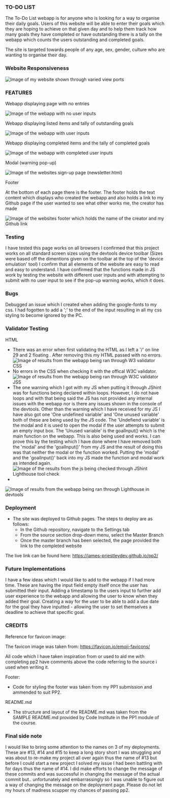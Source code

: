 ### TO-DO LIST

The To-Do List webapp is for anyone who is looking for a way to organise their daily goals. Users of this website will be able to enter their goals which they are
hoping to achieve on that given day and to help them track how many goals they have completed or have outstanding there is a tally on the webapp which counts
the users outstanding and completed goals.

The site is targeted towards people of any age, sex, gender, culture who are wanting to organise their day.

### Website Responsiveness

![Image of my website shown through varied view ports](assets/docs/pp2-responsive.PNG)

### FEATURES

Webapp displaying page with no entries



![Image of the webapp with no user inputs](assets/docs/pp2-no-input.PNG)

Webapp displaying listed items and tally of outstanding goals



![Image of the webapp with user inputs](assets/docs/pp2-with-inputs.PNG)

Webapp displaying completed items and the tally of completed goals



![Image of the webapp with completed user inputs](assets/docs/pp2-completed.PNG)

Modal (warning pop-up)



![Image of the websites sign-up page (newsletter.html)](assets/docs/pp2-modal.PNG)

Footer

At the bottom of each page there is the footer.
The footer holds the text content which displays who created the webapp and also holds a link to my Github page if the user wanted
to see what other works me, the creator has made

![Image of the websites footer which holds the name of the creator and my Github link](assets/docs/pp2-footer.PNG)

### Testing

I have tested this page works on all browsers
I confirmed that this project works on all standard screen sizes using the devtools device toolbar
(Sizes were based off the dimentions given on the toolbar at the top of the 'device emulation' tool)
I confirm that all elements of the website are easy to read and easy to understand.
I have confirmed that the functions made in JS work by testing the website with different user inputs and with attempting to submit with no
user input to see if the pop-up warning works, which it does.

### Bugs

Debugged an issue which I created when adding the google-fonts to my css. 
I had fogotten to add a ';' to the end of the input resulting in all my css styling 
to become ignored by the PC.

### Validator Testing

HTML
- There was an error when first validating the HTML as I left a '/' on line 29 and 2 floating </divs>.
 After removing this my HTML passed with no errors.
![Image of results from the webapp being ran through W3 validator](assets/docs/pp2-html-validated.PNG)
CSS
- No errors in the CSS when checking it with the offical W3C validator.
![Image of results from the webapp being ran through W3C validator](assets/docs/pp2-css-validated.PNG)
JSS
- The one warning which I got with my JS when putting it through JShint was for functions being declared within loops. However, I do not have loops
  and with that being said the JS has not provided any internal issues with the webapp nor is there any issues shown in the console of the devtools.
  Other than the warning which I have received for my JS I have also got one 'One undefined variable' and 'One unused variable' both of these are being
  used by the JS code. 
  The 'Undefiend variable' is the modal and it is used to open the modal if the user attempts to submit an empty input box.
  The 'Unused variable' is the goalInput() which is the main function on the webapp. This is also being used and works.
  I can prove this by the testing which I have done where I have removed both the 'modal' and the 'goalInput()' from my JS and the result
  of doing this was that neither the modal or the function worked. Putting the 'modal' and the 'goalInput()' back into my JS made the function
  and modal work as intended again.
![Image of the results from the js being checked through JShint](assets/docs/pp2-jshint.PNG)
Lighthouse tool check
- 
![Image of results from the webapp being ran through Lighthouse in devtools](assets/docs/pp2-lighthouse.PNG)

### Deployment

- The site was deployed to Github pages. The steps to deploy are as follows:
  - In the Github repository, navigate to the Settings tab
  - From the source section drop-down menu, select the Master Branch
  - Once the master branch has been selected, the page provided the link to the completed website

The live link can be found here: https://james-priestleydev.github.io/pp2/

### Future Implementations

I have a few ideas which I would like to add to the webapp if I had more time.
These are having the input field empty itself once the user has submitted their input.
Adding a timestamp to the users input to further add user experience to the webapp and allowing the user to know
when they added their goal.
Creating a way for the user to be able to add a due date for the goal they have inputted - allowing the user to
set themselves a deadline to achieve that specific goal.


### CREDITS

Reference for favicon image:

The favicon image was taken from: https://favicon.io/emoji-favicons/

All code which I have taken inspiration from or used to aid me with completing pp2 have comments above the code referring to the source
i used when writing it. 

Footer:

- Code for styling the footer was taken from my PP1 submission and ammended to suit PP2.

README.md

- The structure and layout of the README.md was taken from the SAMPLE README.md provided by Code Institute in the PP1 module of the course. 

### Final side note

I would like to bring some attention to the names on 3 of my deployments. These are #13, #14 and #15 to keep a long story short I was struggling 
and was about to re-make my project all over again thus the name of #13 but before I could start a new project I solved my issue I had been battling
with for days thus the name of #14. I did make efforts to change the message of these commits and was successful in changing the message of the actual
commit but.. unfortunately and embarrassingly so I was unable to figure out a way of changing the message on the deployment page. Please do not let
my hours of madness scupper my chances of passing pp2.